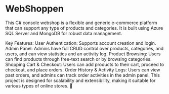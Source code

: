 # WebShoppen
This C# console webshop is a flexible and generic e-commerce platform that can support any type of products and categories. It is built using Azure SQL Server and MongoDB for robust data management.

Key Features:
User Authentication: Supports account creation and login.
Admin Panel: Admins have full CRUD control over products, categories, and users, and can view statistics and an activity log.
Product Browsing: Users can find products through free-text search or by browsing categories.
Shopping Cart & Checkout: Users can add products to their cart, proceed to checkout, and place orders.
Order History & Activity Logs: Users can view past orders, and admins can track order activities in the admin panel.
This project is designed for scalability and extensibility, making it suitable for various types of online stores. 🚀
